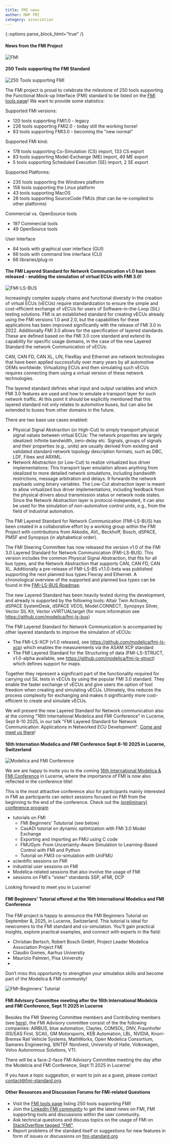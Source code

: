 ```yaml
---
title: FMI news
author: MAP FMI
category: association
---
```


{::options parse_block_html="true" /}

#### News from the FMI Project

![FMI](FMI.png)

#### 250 Tools supporting the FMI Standard

![250 Tools supporting FMI](250-tools-fmi.png)

The FMI project is proud to celebrate the milestone of 250 tools supporting the Functional Mock-up Interface (FMI) standard to be listed on the [FMI tools page](https://fmi-standard.org/tools/)! We want to provide some statistics:

Supported FMI versions:
- 120 tools supporting FMI1.0 - legacy 
- 226 tools supporting FMI2.0 - today still the working horse!
- 83 tools supporting FMI3.0 - becoming the "new normal"

Supported FMI kind:
- 178 tools supporting Co-Simulation (CS) import, 133 CS export
- 83 tools supporting Model-Exchange (ME) import, 49 ME export
- 5 tools supporting Scheduled Execution (SE) import, 2 SE export

Supported Platforms: 
- 235 tools supporting the Windows platform
- 158 tools supporting the Linux platform
- 43 tools supporting MacOS
- 28 tools supporting SourceCode FMUs (that can be re-compiled to other platforms)

Commercial vs. OpenSource tools
- 197 Commercial tools
- 49 OpenSource tools

User Interface
- 84 tools with graphical user interface (GUI)
- 66 tools with command line interface (CLI)
- 66 libraries/plug-in 

#### The FMI Layered Standard for Network Communication v1.0 has been released - enabling the simulation of virtual ECUs with FMI 3.0!

![FMI-LS-BUS](FMI-LS-BUS.png)

Increasingly complex supply chains and functional diversity in the creation of virtual ECUs (vECUs) require standardization to ensure the simple and cost-efficient exchange of vECUs for users of Software-in-the-Loop (SiL) testing solutions. FMI is an established standard for creating vECUs already using the FMI versions 1.0 and 2.0, but the capabilities for these applications has been improved significantly with the release of FMI 3.0 in 2022. Additionally FMI 3.0 allows for the specification of layered standards. These are defined based on the FMI 3.0 core standard and extend its capability for specific usage domains, in the case of the new Layered Standard the network Communication of vECUs:

CAN, CAN FD, CAN XL, LIN, FlexRay and Ethernet are network technologies that have been applied successfully over many years by all automotive OEMs worldwide. Virtualizing ECUs and then simulating such vECUs requires connecting them using a virtual version of these network technologies.

The layered standard defines what input and output variables and which FMI 3.0 features are used and how to emulate a transport layer for such network traffic. At this point it should be explicitly mentioned that this layered standard not only relates to automotive buses, but can also be extended to buses from other domains in the future.

There are two base use cases enabled:

- Physical Signal Abstraction (or High-Cut) to simply transport physical signal values between virtual ECUs:
The network properties are largely idealized: Infinite bandwidth, zero-delay etc. Signals, groups of signals and their properties (e.g., units) are usually derived from existing and validated standard network topology description formats, such as DBC, LDF, Fibex and ARXML.
- Network Abstraction (or Low-Cut) to realize virtualized bus driver implementations:
This transport layer emulation allows anything from idealized to more detailed network simulations, including bandwidth restrictions, message arbitration and delays. It forwards the network payloads using binary variables. The Low-Cut abstraction layer is meant to allow virtualized bus driver implementations, including feedback from the physical drivers about transmission status or network node states. Since the Network Abstraction layer is protocol-independent, it can also be used for the simulation of non-automotive control units, e.g., from the field of industrial automation.

The FMI Layered Standard for Network Communication (FMI-LS-BUS) has been created in a collaborative effort by a working group within the FMI Project with contributions from Akkodis, AVL, Beckhoff, Bosch, dSPACE, PMSF and Synopsys (in alphabetical order). 

The FMI Steering Committee has now released the version v1.0 of the FMI 3.0 Layered Standard for Network Communication (FMI-LS-BUS). This version includes the common Physical Signal Abstraction, that fits for all bus types, and the Network Abstraction that supports CAN, CAN FD, CAN XL. Additionally a pre-release of FMI-LS-BS v1.1.0-beta was published supporting the next planned bus types Flexray and Ethernet. A chronological overview of the supported and planned bus types can be found in the [FMI-LS-BUS Roadmap](https://github.com/modelica/fmi-ls-bus?tab=readme-ov-file#roadmap).

The new Layered Standard has been heavily tested during the development, and already is supported by the following tools: 
Altair Twin Activate, dSPACE SystemDesk, dSPACE VEOS, Model.CONNECT, Synopsys Silver, Vector SIL Kit, Vector vVIRTUALtarget (for more information see  https://github.com/modelica/fmi-ls-bus)

The FMI Layered Standard for Network Communication is accompanied by other layered standards to improve the simulation of vECUs: 

- The FMI-LS-XCP (v1.0 released, see https://github.com/modelica/fmi-ls-xcp) which enables the measurements via the ASAM XCP standard
- The FMI Layered Standard for the Structuring of data (FMI-LS-STRUCT, v1.0-alpha available, see https://github.com/modelica/fmi-ls-struct) which defines support for maps.

Together they represent a significant part of the functionality required for carrying out SiL tests in vECUs by using the popular FMI 3.0 standard. 
They enable the faster exchange of vECUs and give users the option of tool freedom when creating and simulating vECUs. Ultimately, this reduces the process complexity for exchanging and makes it significantly more cost-efficient to create and simulate vECUs. 

We will present the new Layered Standard for Network communication also at the coming "16th International Modelica and FMI Conference" in Lucerne, Sept 8-10 2025, in our talk "FMI Layered Standard for Network Communication: Applications in Networked ECU Development". [Come and meet us there](https://modelica.org/events/modelica2025/)!

#### 16th Internation Modelica _and FMI_ Conference Sept 8-10 2025 in Lucerne, Switzerland

![Modelica and FMI Conference](Modelica_and_FMI_Confernce_Logo.png)

We are are happy to invite you to the coming [16th International Modelica & FMI Conference](https://modelica.org/events/modelica2025/) in Lucerne, where the importance of FMI is now also reflected in the conference title!

This is the most attractive conference also for participants mainly interested in FMI as participants can select sessions focused on FMI from the beginning to the end of the conference. Check out the [(preliminary) conference program](https://modelica.org/events/modelica2025/Tutorial_Abstracts_16th_Modelica_and_FMI_Conference.pdf)

- tutorials on FMI
  - FMI Beginners' Tututorial (see below)
  - CasADi tutorial on dynamic optimization with FMI 3.0 Model Exchange
  - Exporting and importing an FMU using C code
  - FMUGym: From Uncertainty-Aware Simulation to Learning-Based Control with FMI and Python
  - Tutorial on FMI3 co-simulation with UniFMU
- scientific sessions on FMI
- industrial user sessions on FMI
- Modelica-related sessions that also involve the usage of FMI
- sessions on FMI's "sister" standards SSP, eFMI, DCP

Looking forward to meet you in Lucerne!

#### FMI Beginners' Tutorial offered at the 16th International Modelica and FMI Conference

The FMI project is happy to announce the FMI Beginners Tutorial on September 8, 2025, in Lucerne, Switzerland.
This tutorial is ideal for newcomers to the FMI standard and co-simulation. You’ll gain practical insights, explore practical examples, and connect with experts in the field:

- Christian Bertsch, Robert Bosch GmbH, Project Leader Modelica Association Project FMI
- Claudio Gomes, Aarhus University 
- Maurizio Palmieri, Pisa University
- 
Don’t miss this opportunity to strengthen your simulation skills and become part of the Modelica & FMI community!

![FMI-Beginners' Tutorial](FMI-Tutorial.jpg)


#### FMI Advisory Committee meeting after the 16th International Modelcia and FMI Conference, Sept 11 2025 in Lucerne

Besides the FMI Steering Committee members and Contributing members (see [here](https://fmi-standard.org/about/)), the FMI Advisory committee consist of the the following companies: AIRBUS, blue automation, Claytex, COMSOL, DNV, Fraunhofer (IIS/EAS First, SCAI), GM Motorsports, KEB Automation, LBL, NVIDIA, Knorr-Bremse Rail Vehicle Systems, MathWorks, Open Modelica Consortium, Samares Engineering, SINTEF Nordvest, University of Halle, Volkswagen, Volvo Autonomous Solutions, VTI.

There will be a face-2-face FMI Advisory Committee meeting the day after the Modelcia and FMI Conference, Sept 11 2025 in Lucerne!

If you have a topic suggestion, or want to join as a guest, please contact contact@fmi-standard.org.

#### Other Resources and Discussion Forums for FMI-related Questions

* Visit the [FMI tools page](https://fmi-standard.org/tools) listing 250 tools supporting FMI!
* Join the [LinkedIn FMI community](https://www.linkedin.com/groups/7477473/) to get the latest news on FMI, FMI supporting tools and discussions within the user community.
* Ask technical questions and discuss topics on the usage of FMI on [StackOverflow tagged "FMI"](https://stackoverflow.com/questions/tagged/fmi).
* Report problems of the standard itself or suggestions for new features in form of issues or discussions on [fmi-standard.org](https://github.com/modelica/fmi-standard)
